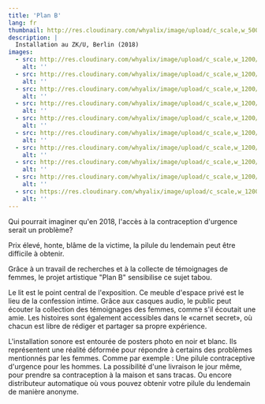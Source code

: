 ```yaml
---
title: 'Plan B'
lang: fr
thumbnail: http://res.cloudinary.com/whyalix/image/upload/c_scale,w_500/v1521212545/alixlucas/plan-b/DSC07505.jpg
description: |
  Installation au ZK/U, Berlin (2018)
images:
  - src: http://res.cloudinary.com/whyalix/image/upload/c_scale,w_1200/v1521212595/alixlucas/plan-b/DSC07500.jpg
    alt: ''
  - src: http://res.cloudinary.com/whyalix/image/upload/c_scale,w_1200/v1521212599/alixlucas/plan-b/DSC07586.jpg
    alt: ''
  - src: http://res.cloudinary.com/whyalix/image/upload/c_scale,w_1200/v1521212545/alixlucas/plan-b/DSC07505.jpg
    alt: ''
  - src: http://res.cloudinary.com/whyalix/image/upload/c_scale,w_1200/v1521212544/alixlucas/plan-b/DSC07480.jpg
    alt: ''
  - src: http://res.cloudinary.com/whyalix/image/upload/c_scale,w_1200/v1521212593/alixlucas/plan-b/DSC07548.jpg
    alt: ''
  - src: http://res.cloudinary.com/whyalix/image/upload/c_scale,w_1200/v1521212546/alixlucas/plan-b/DSC07499.jpg
    alt: ''
  - src: http://res.cloudinary.com/whyalix/image/upload/c_scale,w_1200/v1521212613/alixlucas/plan-b/DSC07590.jpg
    alt: ''
  - src: http://res.cloudinary.com/whyalix/image/upload/c_scale,w_1200/v1521212622/alixlucas/plan-b/DSC07587.jpg
    alt: ''
  - src: http://res.cloudinary.com/whyalix/image/upload/c_scale,w_1200/v1521212544/alixlucas/plan-b/DSC07480.jpg
    alt: ''
  - src: https://res.cloudinary.com/whyalix/image/upload/c_scale,w_1200/v1543817505/alixlucas/plan-b/planB-01-before.jpg
    alt: ''
---
```



Qui pourrait imaginer qu'en 2018, l'accès à la contraception d'urgence serait un problème?

Prix élevé, honte, blâme de la victime, la pilule du lendemain peut être difficile à obtenir.

Grâce à un travail de recherches et à la collecte de témoignages de femmes, le projet artistique "Plan B" sensibilise ce sujet tabou.

Le lit est le point central de l'exposition. Ce meuble d'espace privé est le lieu de la confession intime.
Grâce aux casques audio, le public peut écouter la collection des témoignages des femmes, comme s'il écoutait une amie.
Les histoires sont également accessibles dans le «carnet secret», où chacun est libre de rédiger et partager sa propre expérience.

L'installation sonore est entourée de posters photo en noir et blanc. 
Ils représentent une réalité déformée pour répondre à certains des problèmes mentionnés par les femmes.
Comme par exemple : 
Une pilule contraceptive d'urgence pour les hommes.
La possibilité d'une livraison le jour même, pour prendre sa contraception à la maison et sans tracas.
Ou encore distributeur automatique où vous pouvez obtenir votre pilule du lendemain de manière anonyme.
